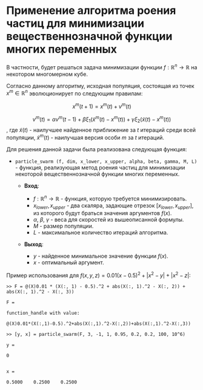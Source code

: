 # Применение алгоритма роения частиц для минимизации вещественнозначной функции многих переменных
В частности, будет решаться задача минимизации функции $f: \mathbb{R}^n \rightarrow \mathbb{R}$ на некотором многомерном кубе.

Согласно данному алгоритму, исходная популяция, состоящая из точек $x^m \in \mathbb{R}^n$ эволюционирует по следующим правилам:

$$
x^m(t+1) = x^m(t) + v^m(t)
$$

$$
v^m(t) = \alpha v^m(t - 1) + \beta \xi_1(\tilde{x}^m(t) - x^m(t)) + \gamma \xi_2(\tilde{x}(t) - x^m(t))
$$
, где $\tilde{x}(t)$ - наилучшее найденное приближение за $t$ итераций среди всей популяции, $\tilde{x}^m(t)$ - наилучшая версия особи $m$ за $t$ итераций.

Для решения данной задачи была реализована следующая функция:


* ```particle_swarm (f, dim, x_lower, x_upper, alpha, beta, gamma, M, L)``` - функция, реализующая метод роения частиц для минимизации некоторой вещественнозначной функции многих переменных.

    * **Вход**: 
      * $f: \mathbb{R}^n \rightarrow \mathbb{R}$ - функция, которую требуется минимизировать. 
      * $x_{lower}, x_{upper}$ - два скаляра, задающие отрезок $[x_{lower}, x_{upper}]$, из которого будут браться значения аргументов $f(x)$.
      * $\alpha$, $\beta$, $\gamma$ - веса для скоростей из вышеописанной формулы.
      * $M$ - размер популяции.
      * $L$ - максимальное количество итераций алгоритма.

    * **Выход**:  
      * $y$ - найденное минимальное значение функции $f(x)$.
      * $x$ - оптимальный аргумент.


Пример использования для $f(x, y, z) = 0.01(x-0.5)^2 + |x^2-y| + |x^2 - z|$:
```
>> F = @(X)0.01 * (X(:, 1) - 0.5).^2 + abs(X(:, 1).^2 - X(:, 2)) + abs(X(:, 1).^2 - X(:, 3))
	
F =

function_handle with value:

@(X)0.01*(X(:,1)-0.5).^2+abs(X(:,1).^2-X(:,2))+abs(X(:,1).^2-X(:,3))

>> [y, x] = particle_swarm(F, 3, -1, 1, 0.95, 0.2, 0.2, 100, 10^6)

y =

0


x =

0.5000    0.2500    0.2500
```

